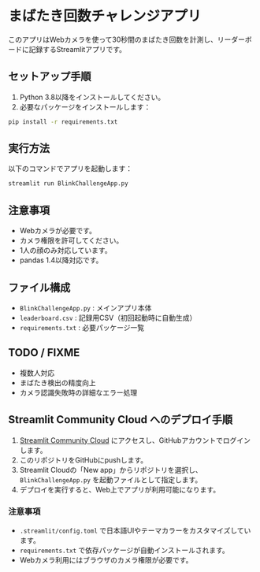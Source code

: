 # まばたき回数チャレンジアプリ

このアプリはWebカメラを使って30秒間のまばたき回数を計測し、リーダーボードに記録するStreamlitアプリです。

## セットアップ手順

1. Python 3.8以降をインストールしてください。
2. 必要なパッケージをインストールします：

```sh
pip install -r requirements.txt
```

## 実行方法

以下のコマンドでアプリを起動します：

```sh
streamlit run BlinkChallengeApp.py
```

## 注意事項
- Webカメラが必要です。
- カメラ権限を許可してください。
- 1人の顔のみ対応しています。
- pandas 1.4以降対応です。

## ファイル構成
- `BlinkChallengeApp.py` : メインアプリ本体
- `leaderboard.csv` : 記録用CSV（初回起動時に自動生成）
- `requirements.txt` : 必要パッケージ一覧

## TODO / FIXME
- 複数人対応
- まばたき検出の精度向上
- カメラ認識失敗時の詳細なエラー処理 

## Streamlit Community Cloud へのデプロイ手順

1. [Streamlit Community Cloud](https://streamlit.io/cloud) にアクセスし、GitHubアカウントでログインします。
2. このリポジトリをGitHubにpushします。
3. Streamlit Cloudの「New app」からリポジトリを選択し、`BlinkChallengeApp.py` を起動ファイルとして指定します。
4. デプロイを実行すると、Web上でアプリが利用可能になります。

### 注意事項
- `.streamlit/config.toml` で日本語UIやテーマカラーをカスタマイズしています。
- `requirements.txt` で依存パッケージが自動インストールされます。
- Webカメラ利用にはブラウザのカメラ権限が必要です。 
